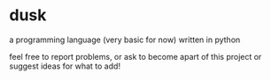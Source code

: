 # dusk
a programming language (very basic for now) written in python


feel free to report problems, or ask to become apart of this project or suggest ideas for what to add!
